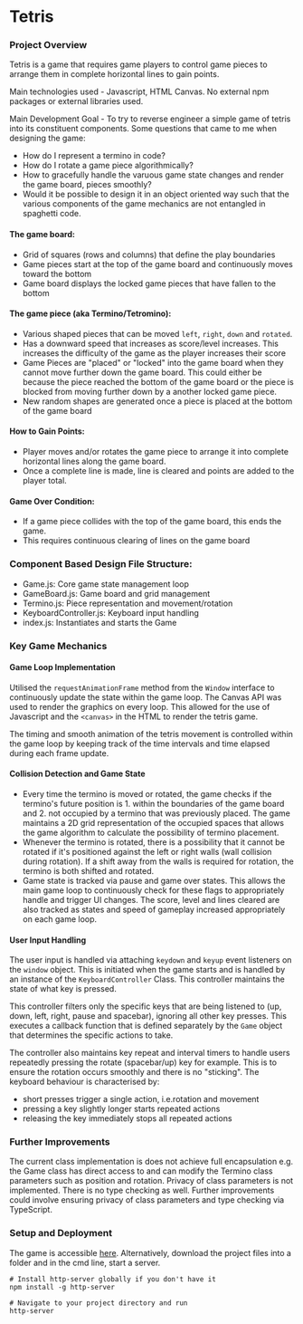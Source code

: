 # Tetris

### Project Overview

Tetris is a game that requires game players to control game pieces to arrange them in complete horizontal lines to gain points.

Main technologies used - Javascript, HTML Canvas.
No external npm packages or external libraries used.

Main Development Goal - To try to reverse engineer a simple game of tetris into its constituent components. Some questions that came to me when designing the game:

- How do I represent a termino in code?
- How do I rotate a game piece algorithmically?
- How to gracefully handle the varuous game state changes and render the game board, pieces smoothly?
- Would it be possible to design it in an object oriented way such that the various components of the game mechanics are not entangled in spaghetti code.

#### The game board:

- Grid of squares (rows and columns) that define the play boundaries
- Game pieces start at the top of the game board and continuously moves toward the bottom
- Game board displays the locked game pieces that have fallen to the bottom

#### The game piece (aka Termino/Tetromino):

- Various shaped pieces that can be moved `left`, `right`, `down` and `rotated`.
- Has a downward speed that increases as score/level increases. This increases the difficulty of the game as the player increases their score
- Game Pieces are "placed" or "locked" into the game board when they cannot move further down the game board. This could either be because the piece reached the bottom of the game board or the piece is blocked from moving further down by a another locked game piece.
- New random shapes are generated once a piece is placed at the bottom of the game board

#### How to Gain Points:

- Player moves and/or rotates the game piece to arrange it into complete horizontal lines along the game board.
- Once a complete line is made, line is cleared and points are added to the player total.

#### Game Over Condition:

- If a game piece collides with the top of the game board, this ends the game.
- This requires continuous clearing of lines on the game board

### Component Based Design File Structure:

- Game.js: Core game state management loop
- GameBoard.js: Game board and grid management
- Termino.js: Piece representation and movement/rotation
- KeyboardController.js: Keyboard input handling
- index.js: Instantiates and starts the Game

### Key Game Mechanics

#### Game Loop Implementation

Utilised the `requestAnimationFrame` method from the `Window` interface to continuously update the state within the game loop. The Canvas API was used to render the graphics on every loop. This allowed for the use of Javascript and the `<canvas>` in the HTML to render the tetris game.

The timing and smooth animation of the tetris movement is controlled within the game loop by keeping track of the time intervals and time elapsed during each frame update.

#### Collision Detection and Game State

- Every time the termino is moved or rotated, the game checks if the termino's future position is 1. within the boundaries of the game board and 2. not occupied by a termino that was previously placed. The game maintains a 2D grid representation of the occupied spaces that allows the game algorithm to calculate the possibility of termino placement.
- Whenever the termino is rotated, there is a possibility that it cannot be rotated if it's positioned against the left or right walls (wall collision during rotation). If a shift away from the walls is required for rotation, the termino is both shifted and rotated.
- Game state is tracked via pause and game over states. This allows the main game loop to continuously check for these flags to appropriately handle and trigger UI changes. The score, level and lines cleared are also tracked as states and speed of gameplay increased appropriately on each game loop.

#### User Input Handling

The user input is handled via attaching `keydown` and `keyup` event listeners on the `window` object. This is initiated when the game starts and is handled by an instance of the `KeyboardController` Class. This controller maintains the state of what key is pressed.

This controller filters only the specific keys that are being listened to (up, down, left, right, pause and spacebar), ignoring all other key presses. This executes a callback function that is defined separately by the `Game` object that determines the specific actions to take.

The controller also maintains key repeat and interval timers to handle users repeatedly pressing the rotate (spacebar/up) key for example. This is to ensure the rotation occurs smoothly and there is no "sticking".
The keyboard behaviour is characterised by:

- short presses trigger a single action, i.e.rotation and movement
- pressing a key slightly longer starts repeated actions
- releasing the key immediately stops all repeated actions

### Further Improvements

The current class implementation is does not achieve full encapsulation e.g. the Game class has direct access to and can modify the Termino class parameters such as position and rotation. Privacy of class parameters is not implemented. There is no type checking as well. Further improvements could involve ensuring privacy of class parameters and type checking via TypeScript.

### Setup and Deployment

The game is accessible [here](suha-nathan.github.io/tetris/).
Alternatively, download the project files into a folder and in the cmd line, start a server.

```
# Install http-server globally if you don't have it
npm install -g http-server

# Navigate to your project directory and run
http-server
```
